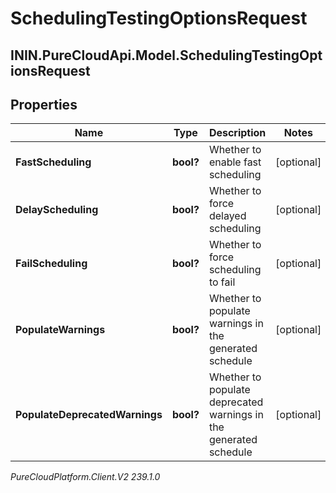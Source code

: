 # SchedulingTestingOptionsRequest

## ININ.PureCloudApi.Model.SchedulingTestingOptionsRequest

## Properties

|Name | Type | Description | Notes|
|------------ | ------------- | ------------- | -------------|
| **FastScheduling** | **bool?** | Whether to enable fast scheduling | [optional] |
| **DelayScheduling** | **bool?** | Whether to force delayed scheduling | [optional] |
| **FailScheduling** | **bool?** | Whether to force scheduling to fail | [optional] |
| **PopulateWarnings** | **bool?** | Whether to populate warnings in the generated schedule | [optional] |
| **PopulateDeprecatedWarnings** | **bool?** | Whether to populate deprecated warnings in the generated schedule | [optional] |



_PureCloudPlatform.Client.V2 239.1.0_
